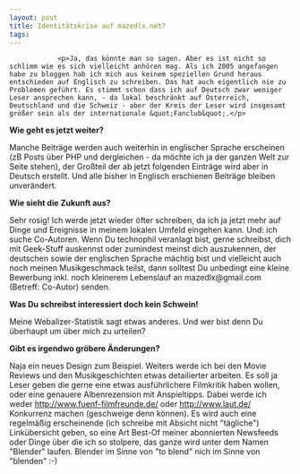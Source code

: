 ```yaml
---
layout: post
title: Identitätskrise auf mazedlx.net?
tags:
---
```



                <p>Ja, das könnte man so sagen. Aber es ist nicht so schlimm wie es sich vielleicht anhören mag. Als ich 2005 angefangen habe zu bloggen hab ich mich aus keinem speziellen Grund heraus entschieden auf Englisch zu schreiben. Das hat auch eigentlich nie zu Problemen geführt. Es stimmt schon dass ich auf Deutsch zwar weniger Leser ansprechen kann, - da lokal beschränkt auf Österreich, Deutschland und die Schweiz - aber der Kreis der Leser wird insgesamt größer sein als der internationale &quot;Fanclub&quot;.</p>
<p><strong>Wie geht es jetzt weiter?</strong></p>
<p>Manche Beiträge werden auch weiterhin in englischer Sprache erscheinen (zB Posts über PHP und dergleichen - da möchte ich ja der ganzen Welt zur Seite stehen), der Großteil der ab jetzt folgenden Einträge wird aber in Deutsch erstellt. Und alle bisher in Englisch erschienen Beiträge bleiben unverändert.</p>
<p><strong>Wie sieht die Zukunft aus?</strong></p>
<p>Sehr rosig! Ich werde jetzt wieder öfter schreiben, da ich ja jetzt mehr auf Dinge und Ereignisse in meinem lokalen Umfeld eingehen kann. Und: ich suche Co-Autoren. Wenn Du technophil veranlagt bist, gerne schreibst, dich mit Geek-Stuff auskennst oder zumindest meinst dich auszukennen, der deutschen sowie der englischen Sprache mächtig bist und vielleicht auch noch meinen Musikgeschmack teilst, dann solltest Du unbedingt eine kleine Bewerbung inkl. noch kleinerem Lebenslauf an mazedlx@gmail.com (Betreff: Co-Autor) senden.</p>
<p><strong>Was Du schreibst interessiert doch kein Schwein!</strong></p>
<p>Meine Webalizer-Statistik sagt etwas anderes. Und wer bist denn Du überhaupt um über mich zu urteilen?</p>
<p><strong>Gibt es irgendwo gröbere Änderungen?</strong></p>
<p>Naja ein neues Design zum Beispiel. Weiters werde ich bei den Movie Reviews und den Musikgeschichten etwas detailierter arbeiten. Es soll ja Leser geben die gerne eine etwas ausführlichere Filmkritik haben wollen, oder eine genauere Albenrezension mit Anspieltipps. Dabei werde ich weder <a href="http://www.fuenf-filmfreunde.de/">http://www.fuenf-filmfreunde.de/</a> oder <a href="http://www.laut.de/">http://www.laut.de/</a> Konkurrenz machen (geschweige denn können). Es wird auch eine regelmäßig erscheinende (ich schreibe mit Absicht nicht &quot;tägliche&quot;) Linkübersicht geben, so eine Art Best-Of meiner abonnierten Newsfeeds oder Dinge über die ich so stolpere, das ganze wird unter dem Namen &quot;Blender&quot; laufen. Blender im Sinne von &quot;to blend&quot; nich im Sinne von &quot;blenden&quot; :-)</p>
